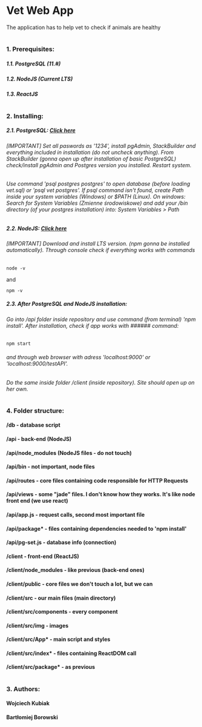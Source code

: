 # Vet Web App
The application has to help vet to check if animals are healthy
#
### 1. Prerequisites:
##### 1.1. PostgreSQL (11.#)
##### 1.2. NodeJS (Current LTS)
##### 1.3. ReactJS
#
### 2. Installing:
##### 2.1. PostgreSQL: [Click here ](https://www.postgresql.org/download/)
###### [IMPORTANT] Set all paswords as '1234', install pgAdmin, StackBuilder and everything included in installation (do not uncheck anything). From StackBuilder (gonna open up after installation of basic PostgreSQL) check/install pgAdmin and Postgres version you installed. Restart system. 
###### Use command 'psql postgres postgres' to open database (before loading vet.sql) or 'psql vet postgres'. If psql command isn't found, create Path inside your system variables (Windows) or $PATH (Linux). On windows: Search for System Variables (Zmienne środowiskowe) and add your /bin directory (of your postgres installation) into: System Variables > Path
##### 2.2. NodeJS: [Click here ](https://nodejs.org/en/download/)
###### [IMPORTANT] Download and install LTS version. (npm gonna be installed automatically). Through console check if everything works with commands 
```
node -v
```
and 
```
npm -v
```
##### 2.3. After PostgreSQL and NodeJS installation:
###### Go into /api folder inside repository and use command (from terminal) 'npm install'. After installation, check if app works with ###### command: 
```
npm start
```
###### and through web browser with adress 'localhost:9000' or 'localhost:9000/testAPI'.

###### Do the same inside folder /client (inside repository). Site should open up on her own.
#
### 4. Folder structure:
#### /db - database script
#### /api -  back-end (NodeJS)
#### /api/node_modules (NodeJS files - do not touch)
#### /api/bin - not important, node files
#### /api/routes - core files containing code responsible for HTTP Requests
#### /api/views - some "jade" files. I don't know how they works. It's like node front end (we use react)
#### /api/app.js - request calls, second most important file
#### /api/package* - files containing dependencies needed to 'npm install'
#### /api/pg-set.js - database info (connection)
#### /client - front-end (ReactJS)
#### /client/node_modules - like previous (back-end ones)
#### /client/public - core files we don't touch a lot, but we can
#### /client/src - our main files (main directory)
#### /client/src/components - every component
#### /client/src/img - images
#### /client/src/App* - main script and styles
#### /client/src/index* - files containing ReactDOM call
#### /client/src/package* - as previous
#
### 3. Authors:
#### Wojciech Kubiak
#### Bartłomiej Borowski
#
